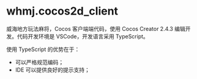 # whmj.cocos2d_client

威海地方玩法麻将，Cocos 客户端端代码，使用 Cocos Creator 2.4.3 编辑开发。代码开发环境是 VSCode，开发语言采用 TypeScript。

使用 TypeScript 的优势在于：

- 可以严格规范编码；
- IDE 可以提供良好的提示支持；
